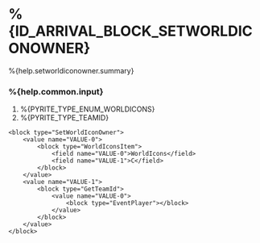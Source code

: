 # %{ID_ARRIVAL_BLOCK_SETWORLDICONOWNER}

%{help.setworldiconowner.summary}

### %{help.common.input}

1. %{PYRITE_TYPE_ENUM_WORLDICONS}
2. %{PYRITE_TYPE_TEAMID}

```
<block type="SetWorldIconOwner">
    <value name="VALUE-0">
        <block type="WorldIconsItem">
            <field name="VALUE-0">WorldIcons</field>
            <field name="VALUE-1">C</field>
        </block>
    </value>
    <value name="VALUE-1">
        <block type="GetTeamId">
            <value name="VALUE-0">
                <block type="EventPlayer"></block>
            </value>
        </block>
    </value>
</block>
```